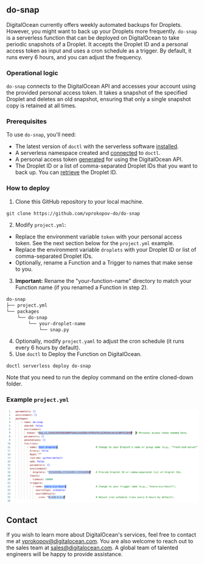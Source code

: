 ## do-snap

DigitalOcean currently offers weekly automated backups for Droplets. However, you might want to back up your Droplets more frequently. `do-snap` is a serverless function that can be deployed on DigitalOcean to take periodic snapshots of a Droplet. It accepts the Droplet ID and a personal access token as input and uses a cron schedule as a trigger. By default, it runs every 6 hours, and you can adjust the frequency.


### Operational logic

`do-snap` connects to the DigitalOcean API and accesses your account using the provided personal access token. It takes a snapshot of the specified Droplet and deletes an old snapshot, ensuring that only a single snapshot copy is retained at all times.

### Prerequisites

To use `do-snap`, you'll need:
- The latest version of `doctl` with the serverless software [installed](https://docs.digitalocean.com/reference/doctl/reference/serverless/).
- A serverless namespace created and [connected](https://docs.digitalocean.com/products/functions/how-to/create-namespaces/) to `doctl`.
- A personal access token [generated](https://docs.digitalocean.com/reference/api/create-personal-access-token/) for using the DigitalOcean API.
- The Droplet ID or a list of comma-separated Droplet IDs that you want to back up. You can [retrieve](https://docs.digitalocean.com/products/droplets/how-to/retrieve-droplet-metadata/) the Droplet ID.


### How to deploy

1. Clone this GitHub repository to your local machine.
```
git clone https://github.com/vprokopov-do/do-snap
```
2. Modify `project.yml`:
- Replace the environment variable `token` with your personal access token. See the next section below for the `project.yml` example.
- Replace the environment variable `droplets` with your Droplet ID or list of comma-separated Droplet IDs.
- Optionally, rename a Function and a Trigger to names that make sense to you.
3. **Important:** Rename the "your-function-name" directory to match your Function name (if you renamed a Function in step 2).
```
do-snap
├── project.yml
└── packages
    └── do-snap
        └── your-droplet-name
            └── snap.py
```
4. Optionally, modify `project.yaml` to adjust the cron schedule (it runs every 6 hours by default).
5. Use `doctl` to Deploy the Function on DigitalOcean.
```
doctl serverless deploy do-snap
```
Note that you need to run the deploy command on the entire cloned-down folder.

### Example `project.yml`
![Token](/images/example.png)

## Contact
If you wish to learn more about DigitalOcean's services, feel free to contact me at [vprokopov@digitalocean.com](mailto:vprokopov@digitalocean.com). You are also welcome to reach out to the sales team at [sales@digitalocean.com](mailto:sales@digitalocean.com). A global team of talented engineers will be happy to provide assistance.
